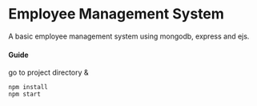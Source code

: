 # Employee Management System
A basic employee management system using mongodb, express and ejs.

#### Guide
go to project directory &
```
npm install
npm start

```

